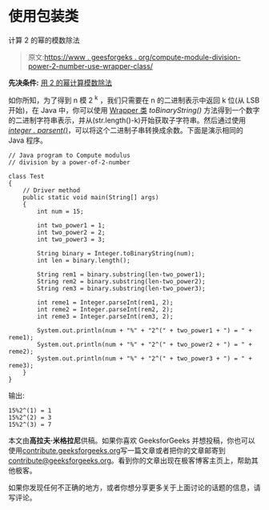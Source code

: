 # 使用包装类

计算 2 的幂的模数除法

> 原文:[https://www . geesforgeks . org/compute-module-division-power-2-number-use-wrapper-class/](https://www.geeksforgeeks.org/compute-modulus-division-power-2-number-using-wrapper-class/)

**先决条件:** [用 2 的幂计算模数除法](https://www.geeksforgeeks.org/compute-modulus-division-by-a-power-of-2-number/)

如你所知，为了得到 n 模 2 <sup>k</sup> ，我们只需要在 n 的二进制表示中返回 k 位(从 LSB 开始)，在 Java 中，你可以使用 [Wrapper 类](https://www.geeksforgeeks.org/wrapper-classes-java/) *toBinaryString()* 方法得到一个数字的二进制字符串表示，并从(str.length()-k)开始获取子字符串。然后通过使用[*integer . parsent()*](https://www.geeksforgeeks.org/string-to-integer-in-java-parseint/)，可以将这个二进制子串转换成余数。下面是演示相同的 Java 程序。

```
// Java program to Compute modulus
// division by a power-of-2-number

class Test
{
    // Driver method
    public static void main(String[] args) 
    {
        int num = 15;

        int two_power1 = 1;
        int two_power2 = 2;
        int two_power3 = 3;

        String binary = Integer.toBinaryString(num);
        int len = binary.length();

        String rem1 = binary.substring(len-two_power1);
        String rem2 = binary.substring(len-two_power2);
        String rem3 = binary.substring(len-two_power3);

        int reme1 = Integer.parseInt(rem1, 2);
        int reme2 = Integer.parseInt(rem2, 2);
        int reme3 = Integer.parseInt(rem3, 2);

        System.out.println(num + "%" + "2^(" + two_power1 + ") = " + reme1);
        System.out.println(num + "%" + "2^(" + two_power2 + ") = " + reme2);
        System.out.println(num + "%" + "2^(" + two_power3 + ") = " + reme3);
    }
}
```

输出:

```
15%2^(1) = 1
15%2^(2) = 3
15%2^(3) = 7

```

本文由**高拉夫·米格拉尼**供稿。如果你喜欢 GeeksforGeeks 并想投稿，你也可以使用[contribute.geeksforgeeks.org](http://contribute.geeksforgeeks.org)写一篇文章或者把你的文章邮寄到 contribute@geeksforgeeks.org。看到你的文章出现在极客博客主页上，帮助其他极客。

如果你发现任何不正确的地方，或者你想分享更多关于上面讨论的话题的信息，请写评论。